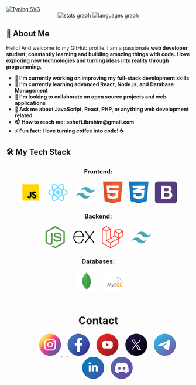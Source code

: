 <a href="https://github.com/ibrahimsohofi">
 <img src="https://readme-typing-svg.herokuapp.com?font=Fira+Code&pause=1000&width=435&lines=Code%2C+Build%2C+Repeat+;Turning+Ideas+into+Reality;Coffee+%26+Code;Debugging+is+my+Superpower" alt="Typing SVG" />
  </a>
<div align="center">
  
  <img src="https://github-readme-stats-sigma-five.vercel.app/api?username=ibrahimsohofi&amp;count_private=true&amp;show_icons=true&amp;title_color=ffffff&amp;icon_color=79ff97&amp;text_color=aaaaaa&amp;bg_color=0e1116&amp;border_color=888888" height="150" alt="stats graph"  />
  <img src="https://github-readme-stats-sigma-five.vercel.app/api/top-langs/?username=ibrahimsohofi&amp;hide=html&amp;layout=compact&amp;title_color=ffffff&amp;icon_color=79ff97&amp;text_color=aaaaaa&amp;bg_color=0e1116&amp;border_color=888888" height="150" alt="languages graph" />
</div>
<h2>🚀 About Me</h2>
<p>Hello! And welcome to my GitHub profile. I am a passionate <strong>web developer student, constantly learning and building amazing things with code. I love exploring new technologies and turning ideas into reality through programming.</p>
<ul>
  <li>🔭 I'm currently working on improving my full-stack development skills</li>
  <li>🌱 I'm currently learning advanced <strong>React</strong>, <strong>Node.js</strong>, and <strong>Database Management</strong></li>
  <li>👯 I'm looking to collaborate on <strong>open source projects</strong> and <strong>web applications</strong></li>
  <li>💬 Ask me about <strong>JavaScript</strong>, <strong>React</strong>, <strong>PHP</strong>, or anything web development related</li>
  <li>📫 How to reach me: <strong>sohofi.ibrahim@gmail.com</strong></li>
  <li>⚡ Fun fact: I love turning coffee into code! ☕</li>
</ul>
<h2>🛠️ My Tech Stack </h2>

<div align="center">

<h3>Frontend:</h3>
<div>
  <img src="https://github.com/ibrahimsohofi/SVG/blob/main/JavaScript.svg" height="60" alt="javascript logo"  />
  <img width="12" />
  <img src="https://github.com/ibrahimsohofi/SVG/blob/main/React.svg" height="60" alt="react logo"  />
  <img width="12" />
  <img src="https://github.com/ibrahimsohofi/SVG/blob/main/tailwindCSS.svg" height="60" alt="TailwindCss logo"  />
  <img width="12" />
  <img src="https://github.com/ibrahimsohofi/SVG/blob/main/HTML5.svg" height="60" alt="html5 logo"  />
  <img width="12" />
  <img src="https://github.com/ibrahimsohofi/SVG/blob/main/CSS3.svg" height="60" alt="css3 logo"  />
  <img width="12" />
  <img src="https://github.com/ibrahimsohofi/SVG/blob/main/Bootstrap.svg" height="60" alt="bootstrap logo"  />
</div>
<h3>Backend:</h3>
<div>
<img src="https://github.com/ibrahimsohofi/SVG/blob/main/Nodejs.svg" height="60" alt="Nodejs logo"  />
  <img width="12" />
  <img src="https://github.com/ibrahimsohofi/SVG/blob/main/Express.svg" height="60" alt="Express logo"  />
  <img width="12" />
  <img src="https://github.com/ibrahimsohofi/SVG/blob/main/Laravel.svg" height="60" alt="Laravel logo"  />
  <img width="12" />
  <img src="https://github.com/ibrahimsohofi/SVG/blob/main/tailwindCSS.svg" height="60" alt="TailwindCss logo"  />
</div>
<h3>Databases:</h3>
<div>
  <img width="12" />
  <img src="https://github.com/ibrahimsohofi/SVG/blob/main/mongodb.svg" height="60" alt="MongoDb logo"  />
  <img width="12" />
  <img src="https://github.com/ibrahimsohofi/SVG/blob/main/mysql.svg" height="60" alt="Mysql logo"  />
</div>
<br/>
<h1>Contact</h1>
<div style="margin-left: 50px;">
  <img width="12" />
  <a href="https://www.instagram.com/sohofi.ibrahim/" target="_blank"><img src="Instagram.svg" width="60" height="60" alt="instagram logo"  />
  <img width="12" />
  <a href="https://www.facebook.com/ibrahimsohofi03" target="_blank" ><img src="Facebook.svg" width="60" height="60" alt="facebook logo"  /></a>
  <img width="12" />
  <a href="https://www.youtube.com/@sohofiibrahim" target="_blank" > <img src="Youtube.svg" width="60" height="60" alt="youtube logo"  /></a>
  <img width="12" />
  <a href="https://twitter.com/Ibrahimsohofi" target="_blank" > <img src="Twitter.svg" width="60" height="60" alt="twitter logo"  /></a>
  <img width="12" />
  <a href="https://t.me/ibrahimsohofi" target="_blank"> <img src="Telegram.svg" width="60" height="60" alt="telegram logo"  /></a>
  <img width="12" />
  <a href="https://www.linkedin.com/in/ibrahimsohofi/" target="_blank" ><img src="Linkedin.svg" width="60" height="60" alt="linkedin logo"  /></a>
  <img width="12" />
  <a href="https://discord.com/users/927947587099697213" target="_blank" ><img src="Discord.svg" width="60" height="60" alt="discord logo"  /></a>
</div>

###

###

###

###

###

###

###

###

<div align="center">
</div>

###

###
